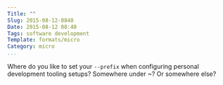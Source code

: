 ```yaml
---
Title: ""
Slug: 2015-08-12-0840
Date: 2015-08-12 08:40
Tags: software development
Template: formats/micro
Category: micro
...
```


Where do you like to set your `--prefix` when configuring personal
development tooling setups? Somewhere under ~? Or somewhere else?
